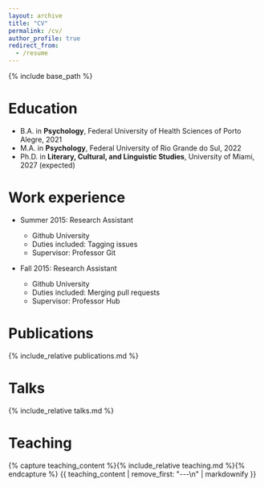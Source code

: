 ```yaml
---
layout: archive
title: "CV"
permalink: /cv/
author_profile: true
redirect_from:
  - /resume
---
```


{% include base_path %}

Education
======

* B.A. in **Psychology**, Federal University of Health Sciences of Porto Alegre, 2021
* M.A. in **Psychology**, Federal University of Rio Grande do Sul, 2022
* Ph.D. in **Literary, Cultural, and Linguistic Studies**, University of Miami, 2027 (expected)

Work experience
======
* Summer 2015: Research Assistant
  * Github University
  * Duties included: Tagging issues
  * Supervisor: Professor Git

* Fall 2015: Research Assistant
  * Github University
  * Duties included: Merging pull requests
  * Supervisor: Professor Hub

Publications
======

{% include_relative publications.md %}
  
Talks
======

{% include_relative talks.md %}
  
Teaching
======

{% capture teaching_content %}{% include_relative teaching.md %}{% endcapture %}
{{ teaching_content | remove_first: "---\n" | markdownify }}
  
